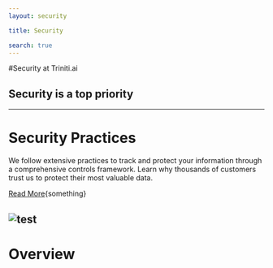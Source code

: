 ```yaml
---
layout: security

title: Security

search: true
---
```


#Security  at Triniti.ai

## Security is a top priority
---

# Security Practices
We follow extensive practices to track and protect your information through a comprehensive controls framework. Learn why thousands of customers trust us to protect their most valuable data.

[Read More](#read){something}

![test](../images/google.png)
---
# Overview